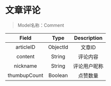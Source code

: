 # 文章评论

> Model名称：Comment

|    Field     |   Type   | Description  |
| :----------: | :------: | :----------: |
|  articleID   | ObjectId |    文章ID    |
|   content    |  String  |   评论内容   |
|   nickname   |  String  | 评论用户昵称 |
| thumbupCount | Boolean  |   点赞数量   |